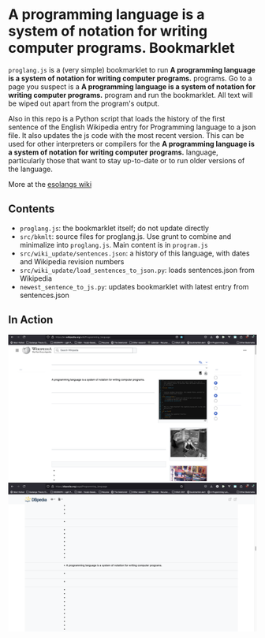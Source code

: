 # A programming language is a system of notation for writing computer programs. Bookmarklet

`proglang.js` is a (very simple) bookmarklet to run **A programming language is a system of notation for writing computer programs.** programs. Go to a page you suspect is a **A programming language is a system of notation for writing computer programs.** program and run the bookmarklet. All text will be wiped out apart from the program's output.

Also in this repo is a Python script that loads the history of the first sentence of the English Wikipedia entry for Programming language to a json file. It also updates the js code with the most recent version. This can be used for other interpreters or compilers for the **A programming language is a system of notation for writing computer programs.** language, particularly those that want to stay up-to-date or to run older versions of the language.

More at the <a href="https://esolangs.org/wiki/A_programming_language_is_a_system_of_notation_for_writing_computer_programs.">esolangs wiki</a>

## Contents

* `proglang.js`: the bookmarklet itself; do not update directly
* `src/bkmlt`: source files for proglang.js. Use grunt to combine and minimalize into `proglang.js`. Main content is in `program.js`
* `src/wiki_update/sentences.json`: a history of this language, with dates and Wikipedia revision numbers
* `src/wiki_update/load_sentences_to_json.py`: loads sentences.json from Wikipedia
* `newest_sentence_to_js.py`: updates bookmarklet with latest entry from sentences.json

## In Action
![](images/wikipedia.png)
![](images/dbpedia.png)
